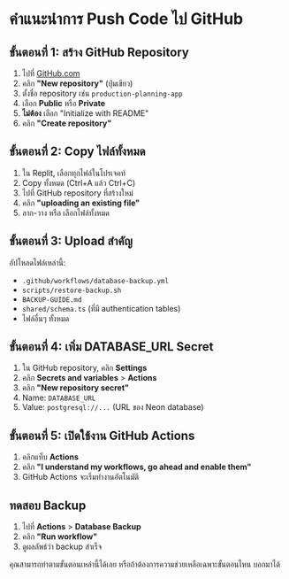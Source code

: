 # คำแนะนำการ Push Code ไป GitHub

## ขั้นตอนที่ 1: สร้าง GitHub Repository
1. ไปที่ [GitHub.com](https://github.com)
2. คลิก **"New repository"** (ปุ่มเขียว)
3. ตั้งชื่อ repository เช่น `production-planning-app`
4. เลือก **Public** หรือ **Private**
5. **ไม่ต้อง** เลือก "Initialize with README"
6. คลิก **"Create repository"**

## ขั้นตอนที่ 2: Copy ไฟล์ทั้งหมด
1. ใน Replit, เลือกทุกไฟล์ในโปรเจคท์
2. Copy ทั้งหมด (Ctrl+A แล้ว Ctrl+C)
3. ไปที่ GitHub repository ที่สร้างใหม่
4. คลิก **"uploading an existing file"**
5. ลาก-วาง หรือ เลือกไฟล์ทั้งหมด

## ขั้นตอนที่ 3: Upload สำคัญ
อัปโหลดไฟล์เหล่านี้:
- `.github/workflows/database-backup.yml`
- `scripts/restore-backup.sh`
- `BACKUP-GUIDE.md`
- `shared/schema.ts` (ที่มี authentication tables)
- ไฟล์อื่นๆ ทั้งหมด

## ขั้นตอนที่ 4: เพิ่ม DATABASE_URL Secret
1. ใน GitHub repository, คลิก **Settings**
2. คลิก **Secrets and variables** > **Actions**
3. คลิก **"New repository secret"**
4. Name: `DATABASE_URL`
5. Value: `postgresql://...` (URL ของ Neon database)

## ขั้นตอนที่ 5: เปิดใช้งาน GitHub Actions
1. คลิกแท็บ **Actions**
2. คลิก **"I understand my workflows, go ahead and enable them"**
3. GitHub Actions จะเริ่มทำงานอัตโนมัติ

## ทดสอบ Backup
1. ไปที่ **Actions** > **Database Backup**
2. คลิก **"Run workflow"**
3. ดูผลลัพธ์ว่า backup สำเร็จ

คุณสามารถทำตามขั้นตอนเหล่านี้ได้เลย หรือถ้าต้องการความช่วยเหลือเฉพาะขั้นตอนไหน บอกมาได้